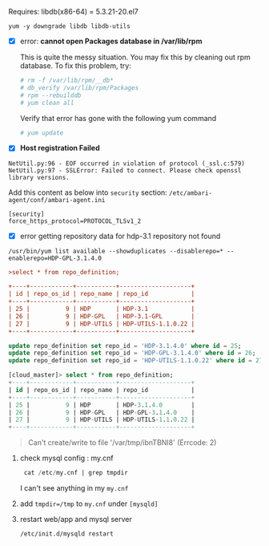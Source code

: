 

Requires: libdb(x86-64) = 5.3.21-20.el7



```shell
yum -y downgrade libdb libdb-utils
```





- [x] error: **cannot open Packages database in /var/lib/rpm**

  This is quite the messy situation. You may fix this by cleaning out rpm database. To fix this problem, try:

  ```sh
  # rm -f /var/lib/rpm/__db*
  # db_verify /var/lib/rpm/Packages
  # rpm --rebuilddb
  # yum clean all
  ```

  Verify that error has gone with the following yum command

  ```sh
  # yum update
  ```



- [x] **Host registration Failed**

```
NetUtil.py:96 - EOF occurred in violation of protocol (_ssl.c:579)
NetUtil.py:97 - SSLError: Failed to connect. Please check openssl library versions.
```

Add this content as below into `security` section:
`/etc/ambari-agent/conf/ambari-agent.ini`

```
[security]
force_https_protocol=PROTOCOL_TLSv1_2
```





- [x] error getting repository data for hdp-3.1 repository not found

```shell
/usr/bin/yum list available --showduplicates --disablerepo=* --enablerepo=HDP-GPL-3.1.4.0

```



```ini
>select * from repo_definition;

+----+------------+-----------+--------------------+
| id | repo_os_id | repo_name | repo_id            |
+----+------------+-----------+--------------------+
| 25 |          9 | HDP       | HDP-3.1            |
| 26 |          9 | HDP-GPL   | HDP-3.1-GPL        |
| 27 |          9 | HDP-UTILS | HDP-UTILS-1.1.0.22 |
+----+------------+-----------+--------------------+
```



```sql
update repo_definition set repo_id = 'HDP-3.1.4.0' where id = 25;
update repo_definition set repo_id = 'HDP-GPL-3.1.4.0' where id = 26;
update repo_definition set repo_id = 'HDP-UTILS-1.1.0.22' where id = 27;
```



```sql
[cloud_master]> select * from repo_definition;                                          
+----+------------+-----------+--------------------+
| id | repo_os_id | repo_name | repo_id            |
+----+------------+-----------+--------------------+
| 25 |          9 | HDP       | HDP-3.1.4.0        |
| 26 |          9 | HDP-GPL   | HDP-GPL-3.1.4.0    |
| 27 |          9 | HDP-UTILS | HDP-UTILS-1.1.0.22 |
+----+------------+-----------+--------------------+
```



> Can't create/write to file '/var/tmp/ibnTBNI8' (Errcode: 2)

1. check mysql config : my.cnf

   ```sql
    cat /etc/my.cnf | grep tmpdir
   ```

   I can't see anything in my `my.cnf`

2. add `tmpdir=/tmp` to `my.cnf` under `[mysqld]`

3. restart web/app and mysql server

   `/etc/init.d/mysqld restart`